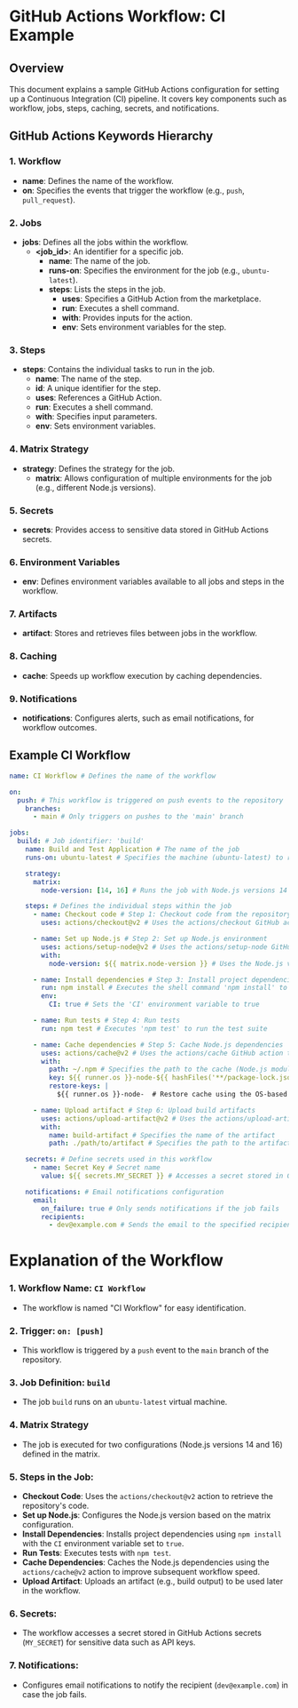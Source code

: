 # GitHub Actions Workflow: CI Example

## Overview

This document explains a sample GitHub Actions configuration for setting up a Continuous Integration (CI) pipeline. It covers key components such as workflow, jobs, steps, caching, secrets, and notifications.

## GitHub Actions Keywords Hierarchy

### 1. **Workflow**

- **name**: Defines the name of the workflow.
- **on**: Specifies the events that trigger the workflow (e.g., `push`, `pull_request`).

### 2. **Jobs**

- **jobs**: Defines all the jobs within the workflow.
  - **<job_id>**: An identifier for a specific job.
    - **name**: The name of the job.
    - **runs-on**: Specifies the environment for the job (e.g., `ubuntu-latest`).
    - **steps**: Lists the steps in the job.
      - **uses**: Specifies a GitHub Action from the marketplace.
      - **run**: Executes a shell command.
      - **with**: Provides inputs for the action.
      - **env**: Sets environment variables for the step.

### 3. **Steps**

- **steps**: Contains the individual tasks to run in the job.
  - **name**: The name of the step.
  - **id**: A unique identifier for the step.
  - **uses**: References a GitHub Action.
  - **run**: Executes a shell command.
  - **with**: Specifies input parameters.
  - **env**: Sets environment variables.

### 4. **Matrix Strategy**

- **strategy**: Defines the strategy for the job.
  - **matrix**: Allows configuration of multiple environments for the job (e.g., different Node.js versions).

### 5. **Secrets**

- **secrets**: Provides access to sensitive data stored in GitHub Actions secrets.

### 6. **Environment Variables**

- **env**: Defines environment variables available to all jobs and steps in the workflow.

### 7. **Artifacts**

- **artifact**: Stores and retrieves files between jobs in the workflow.

### 8. **Caching**

- **cache**: Speeds up workflow execution by caching dependencies.

### 9. **Notifications**

- **notifications**: Configures alerts, such as email notifications, for workflow outcomes.

## Example CI Workflow

```yaml
name: CI Workflow # Defines the name of the workflow

on:
  push: # This workflow is triggered on push events to the repository
    branches:
      - main # Only triggers on pushes to the 'main' branch

jobs:
  build: # Job identifier: 'build'
    name: Build and Test Application # The name of the job
    runs-on: ubuntu-latest # Specifies the machine (ubuntu-latest) to run the job

    strategy:
      matrix:
        node-version: [14, 16] # Runs the job with Node.js versions 14 and 16

    steps: # Defines the individual steps within the job
      - name: Checkout code # Step 1: Checkout code from the repository
        uses: actions/checkout@v2 # Uses the actions/checkout GitHub action to clone the repository

      - name: Set up Node.js # Step 2: Set up Node.js environment
        uses: actions/setup-node@v2 # Uses the actions/setup-node GitHub action to install Node.js
        with:
          node-version: ${{ matrix.node-version }} # Uses the Node.js versions defined in the matrix (14, 16)

      - name: Install dependencies # Step 3: Install project dependencies
        run: npm install # Executes the shell command 'npm install' to install dependencies
        env:
          CI: true # Sets the 'CI' environment variable to true

      - name: Run tests # Step 4: Run tests
        run: npm test # Executes 'npm test' to run the test suite

      - name: Cache dependencies # Step 5: Cache Node.js dependencies
        uses: actions/cache@v2 # Uses the actions/cache GitHub action to cache dependencies
        with:
          path: ~/.npm # Specifies the path to the cache (Node.js modules in this case)
          key: ${{ runner.os }}-node-${{ hashFiles('**/package-lock.json') }} # Defines the cache key based on OS and lock file hash
          restore-keys: |
            ${{ runner.os }}-node-  # Restore cache using the OS-based prefix if the primary key is not found

      - name: Upload artifact # Step 6: Upload build artifacts
        uses: actions/upload-artifact@v2 # Uses the actions/upload-artifact GitHub action to upload artifacts
        with:
          name: build-artifact # Specifies the name of the artifact
          path: ./path/to/artifact # Specifies the path to the artifact to upload

    secrets: # Define secrets used in this workflow
      - name: Secret Key # Secret name
        value: ${{ secrets.MY_SECRET }} # Accesses a secret stored in GitHub Actions secrets

    notifications: # Email notifications configuration
      email:
        on_failure: true # Only sends notifications if the job fails
        recipients:
          - dev@example.com # Sends the email to the specified recipient
```

# Explanation of the Workflow

### 1. **Workflow Name**: `CI Workflow`

- The workflow is named "CI Workflow" for easy identification.

### 2. **Trigger**: `on: [push]`

- This workflow is triggered by a `push` event to the `main` branch of the repository.

### 3. **Job Definition**: `build`

- The job `build` runs on an `ubuntu-latest` virtual machine.

### 4. **Matrix Strategy**

- The job is executed for two configurations (Node.js versions 14 and 16) defined in the matrix.

### 5. **Steps in the Job**:

- **Checkout Code**: Uses the `actions/checkout@v2` action to retrieve the repository's code.
- **Set up Node.js**: Configures the Node.js version based on the matrix configuration.
- **Install Dependencies**: Installs project dependencies using `npm install` with the `CI` environment variable set to `true`.
- **Run Tests**: Executes tests with `npm test`.
- **Cache Dependencies**: Caches the Node.js dependencies using the `actions/cache@v2` action to improve subsequent workflow speed.
- **Upload Artifact**: Uploads an artifact (e.g., build output) to be used later in the workflow.

### 6. **Secrets**:

- The workflow accesses a secret stored in GitHub Actions secrets (`MY_SECRET`) for sensitive data such as API keys.

### 7. **Notifications**:

- Configures email notifications to notify the recipient (`dev@example.com`) in case the job fails.

```

```
